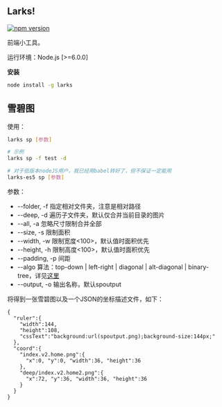Larks!
------

[![npm version](https://badge.fury.io/js/larks.svg)](https://badge.fury.io/js/larks)

前端小工具。

运行环境：Node.js [>=6.0.0]

**安装**

``` bash
node install -g larks
```

## 雪碧图 ##

使用：

``` bash
larks sp [参数]

# 示例
larks sp -f test -d

# 对于低版本nodeJS用户，我已经用babel转好了，但不保证一定能用
larks-es5 sp [参数]
```

参数：

- --folder, -f 指定相对文件夹，注意是相对路径
- --deep, -d 遍历子文件夹，默认仅合并当前目录的图片
- --all, -a 忽略尺寸限制合并全部
- --size, -s 限制面积
- --width, -w 限制宽度<100>，默认值时面积优先
- --height, -h 限制高度<100>，默认值时面积优先
- --padding, -p 间距
- --algo 算法：top-down | left-right | diagonal | alt-diagonal | binary-tree，详见[这里](https://github.com/Ensighten/spritesmith#algorithms)
- --output, -o 输出名称，默认spoutput

将得到一张雪碧图以及一个JSON的坐标描述文件，如下：

```
{
  "ruler":{
    "width":144,
    "height":108,
    "cssText":"background:url(spoutput.png);background-size:144px;"
  },
  "coord":{
    "index.v2.home.png":{
      "x":0, "y":0, "width":36, "height":36
    },
    "deep/index.v2.home2.png":{
      "x":72, "y":36, "width":36, "height":36
    }
  }
}
```
